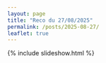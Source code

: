 ```yaml
---
layout: page
title: "Reco du 27/08/2025"
permalink: /posts/2025-08-27/
leaflet: true
---
```

{% include slideshow.html %}